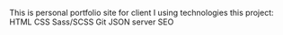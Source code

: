 This is personal portfolio site for client
I using technologies this project:
HTML 
CSS
Sass/SCSS
Git
JSON server
SEO
